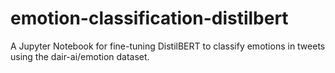 # emotion-classification-distilbert
A Jupyter Notebook for fine-tuning DistilBERT to classify emotions in tweets using the dair-ai/emotion dataset.
